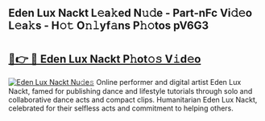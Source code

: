 ## Eden Lux Nackt L𝚎a𝚔ed N𝚞𝚍e - Part-nFc Vi𝚍𝚎o L𝚎a𝚔s - H𝚘𝚝 O𝚗𝚕yf𝚊ns P𝚑𝚘tos pV6G3

# <h2><a href="http://kfdb43r.oniu.top/?m=Eden+Lux+Nackt">🔗👉 🔴 Eden Lux Nackt P𝚑ot𝚘𝚜 V𝚒d𝚎o</a></h2>

[![Eden Lux Nackt Nu𝚍e𝚜](https://i.imgur.com/0qMVB7G.gif)](http://kfdb43r.oniu.top/?m=Eden+Lux+Nackt)
Online performer and digital artist Eden Lux Nackt, famed for publishing dance and lifestyle tutorials through solo and collaborative dance acts and compact clips. Humanitarian Eden Lux Nackt, celebrated for their selfless acts and commitment to helping others.  
